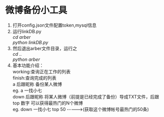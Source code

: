 微博备份小工具
=============
1. 打开config.json文件配置token,mysql信息
2. 运行linkDB.py  
  *cd arber*  
  *python linkDB.py*  
3. 然后退出arber文件目录，运行之  
		*cd ..*  
		*python arber*  
4. 基本功能介绍：  
     working:查询正在工作的列表  
     finish:查询完成的列表  
     a 后跟昵称 备份某人微博  
	eg. a 一找小七  
     down 后跟昵称 将某人微博（前提是已经完成了备份）导成TXT文件，后跟 top 数字 可以获得最热门的N个微博  
	eg. down 一找小七 top 50     ----->(获取这个微博帐号最热门的50条)


	
    
